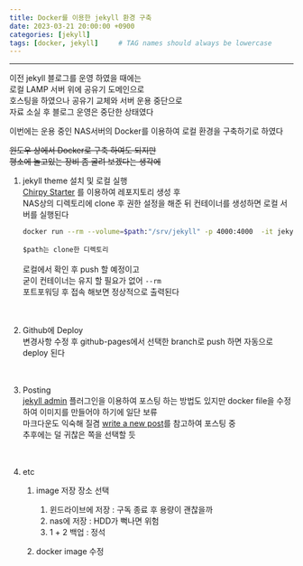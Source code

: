 ```yaml
---
title: Docker를 이용한 jekyll 환경 구축
date: 2023-03-21 20:00:00 +0900
categories: [jekyll]
tags: [docker, jekyll]     # TAG names should always be lowercase
---
```

---

이전 jekyll 블로그를 운영 하였을 때에는<br> 로컬 LAMP 서버 위에 공유기 도메인으로<br> 호스팅을 하였으나 공유기 교체와 서버 운용 중단으로<br> 자료 소실 후 블로그 운영은 중단한 상태였다 <br>

이번에는 운용 중인 NAS서버의 Docker를 이용하여 로컬 환경을 구축하기로 하였다<br>


~~윈도우 상에서 Docker로 구축 하여도 되지만<br>평소에 놀고있는 장비 좀 굴려 보겠다는 생각에~~

1. jekyll theme 설치 및 로컬 실행<br>
[Chirpy Starter](https://github.com/cotes2020/chirpy-starter/generate)
를 이용하여 레포지토리 생성 후<br>
NAS상의 디렉토리에 clone 후 권한 설정을 해준 뒤 컨테이너를 생성하면 로컬 서버를 실행된다<br>

	``` bash
	docker run --rm --volume=$path:"/srv/jekyll" -p 4000:4000  -it jekyll/jekyll jekyll serve
	```
	`$path는 clone한 디렉토리`<br><br>
	로컬에서 확인 후 push 할 예정이고<br> 굳이 컨테이너는 유지 할 필요가 없어 `--rm`<br>
	포트포워딩 후 접속 해보면 정상적으로 출력된다<br><br><br>
2. Github에 Deploy<br>
	변경사항 수정 후 github-pages에서 선택한 branch로 push 하면 자동으로 deploy 된다<br><br><br>
3. Posting<br>
[jekyll admin](https://github.com/jekyll/jekyll-admin) 플러그인을 이용하여 포스팅 하는 방법도 있지만 docker file을 수정하여 이미지를 만들어야 하기에 일단 보류 <br>
마크다운도 익숙해 질겸 [write a new post](https://chirpy.cotes.page/posts/write-a-new-post/)를  참고하여 포스팅 중 <br> 추후에는 덜 귀찮은 쪽을 선택할 듯<br><br><br>

4. etc
	1. image 저장 장소 선택
		1. 윈드라이브에 저장 : 구독 종료 후 용량이 괜찮을까
		2. nas에 저장 : HDD가 뻑나면 위험
		3. 1 + 2 백업 : 정석<br>
		

	2. docker image 수정